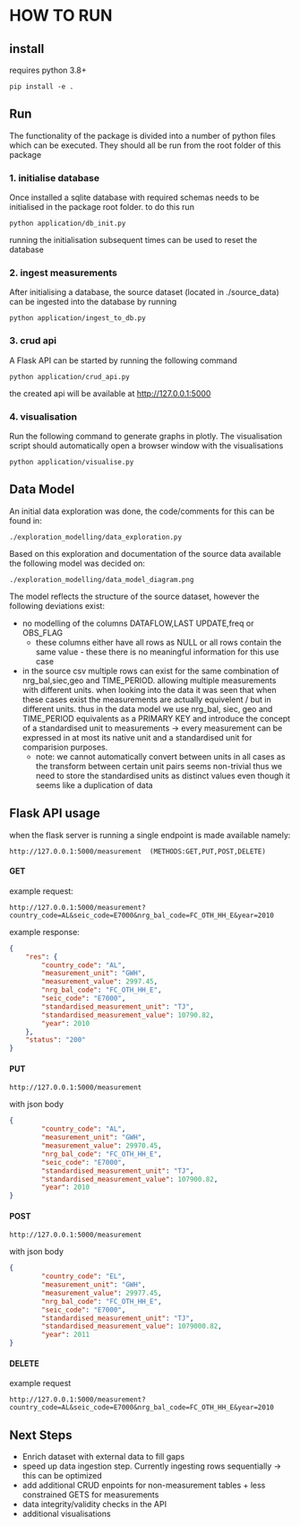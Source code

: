 # HOW TO RUN
## install
requires python 3.8+
```
pip install -e .
```
## Run
The functionality of the package is divided into a number of python files which can be executed. They should all be run from the root folder of this package
### 1. initialise database
Once installed a sqlite database with required schemas needs to be initialised in the package root folder. to do this run
```
python application/db_init.py
```
running the initialisation subsequent times can be used to reset the database
### 2. ingest measurements
After initialising a database, the source dataset (located in ./source_data) can be ingested into the database by running
```
python application/ingest_to_db.py
```
### 3. crud api
A Flask API can be started by running the following command
```
python application/crud_api.py
```
the created api will be available at http://127.0.0.1:5000


### 4. visualisation
Run the following command to generate graphs in plotly. The visualisation script should automatically open a browser window with the visualisations
```
python application/visualise.py
```
## Data Model
An initial data exploration was done, the code/comments for this can be found in:
```
./exploration_modelling/data_exploration.py
```

Based on this exploration and documentation of the source data available the following model was decided on: 
```
./exploration_modelling/data_model_diagram.png
```

The model reflects the structure of the source dataset, however the following deviations exist:

- no modelling of the columns DATAFLOW,LAST UPDATE,freq or OBS_FLAG
    - these columns either have all rows as NULL or all rows contain the same value - these there is no meaningful information for this use case
- in the source csv multiple rows can exist for the same combination of nrg_bal,siec,geo and TIME_PERIOD. allowing multiple measurements with different units. when looking into the data it was seen that when these cases exist the measurements are actually equivelent / but in different units. thus in the data model we use nrg_bal, siec, geo and TIME_PERIOD equivalents as a PRIMARY KEY and introduce the concept of a standardised unit to measurements -> every measurement can be expressed  in at most its native unit and a standardised unit for comparision  purposes.
    - note: we cannot automatically convert between units in all cases as the transform between certain unit pairs seems non-trivial thus we need to store the standardised units as distinct values even though it seems like a duplication of data

## Flask API usage
when the flask server is running a single endpoint is made available namely:
```
http://127.0.0.1:5000/measurement  (METHODS:GET,PUT,POST,DELETE)
```
#### GET
example  request:
```
http://127.0.0.1:5000/measurement?country_code=AL&seic_code=E7000&nrg_bal_code=FC_OTH_HH_E&year=2010
```
example response:
```json
{
    "res": {
        "country_code": "AL",
        "measurement_unit": "GWH",
        "measurement_value": 2997.45,
        "nrg_bal_code": "FC_OTH_HH_E",
        "seic_code": "E7000",
        "standardised_measurement_unit": "TJ",
        "standardised_measurement_value": 10790.82,
        "year": 2010
    },
    "status": "200"
}

```
#### PUT
```
http://127.0.0.1:5000/measurement
```
with json body
```json
{
        "country_code": "AL",
        "measurement_unit": "GWH",
        "measurement_value": 29970.45,
        "nrg_bal_code": "FC_OTH_HH_E",
        "seic_code": "E7000",
        "standardised_measurement_unit": "TJ",
        "standardised_measurement_value": 107900.82,
        "year": 2010
}
```
#### POST
```
http://127.0.0.1:5000/measurement
```
with json body
```json
{
        "country_code": "EL",
        "measurement_unit": "GWH",
        "measurement_value": 29977.45,
        "nrg_bal_code": "FC_OTH_HH_E",
        "seic_code": "E7000",
        "standardised_measurement_unit": "TJ",
        "standardised_measurement_value": 1079000.82,
        "year": 2011
}
```
#### DELETE
example request
```
http://127.0.0.1:5000/measurement?country_code=AL&seic_code=E7000&nrg_bal_code=FC_OTH_HH_E&year=2010
```




## Next Steps
- Enrich dataset with external data to fill gaps
- speed up data ingestion step. Currently ingesting rows sequentially -> this can be optimized
- add additional CRUD enpoints for non-measurement tables + less constrained GETS for measurements
- data integrity/validity checks in the API
- additional visualisations 

